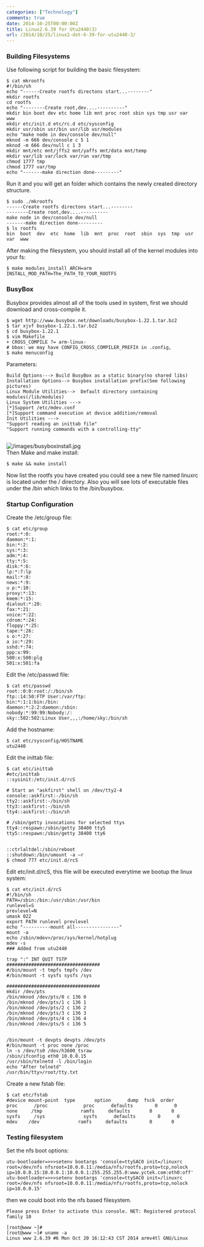 ```yaml
---
categories: ["Technology"]
comments: true
date: 2014-10-25T00:00:00Z
title: Linux2.6.39 for Utu2440(3)
url: /2014/10/25/linux2-dot-6-39-for-utu2440-3/
---
```


### Building Filesystems
Use following script for building the basic filesystem:    

```
$ cat mkrootfs 
#!/bin/sh
echo "------Create rootfs directons start...--------"
mkdir rootfs
cd rootfs
echo "--------Create root,dev....----------"
mkdir bin boot dev etc home lib mnt proc root sbin sys tmp usr var  www
mkdir etc/init.d etc/rc.d etc/sysconfig
mkdir usr/sbin usr/bin usr/lib usr/modules
echo "make node in dev/console dev/null"
mknod -m 666 dev/console c 5 1
mknod -m 666 dev/null c 1 3
mkdir mnt/etc mnt/jffs2 mnt/yaffs mnt/data mnt/temp
mkdir var/lib var/lock var/run var/tmp
chmod 1777 tmp
chmod 1777 var/tmp
echo "-------make direction done---------"

```
Run it and you will get an folder which contains the newly created directory structure.    

```
$ sudo ./mkrootfs 
------Create rootfs directons start...--------
--------Create root,dev....----------
make node in dev/console dev/null
-------make direction done---------
$ ls rootfs 
bin  boot  dev  etc  home  lib  mnt  proc  root  sbin  sys  tmp  usr  var  www

```
After making the filesystem, you should install all of the kernel modules into your fs:    

```
$ make modules_install ARCH=arm INSTALL_MOD_PATH=The_PATH_TO_YOUR_ROOTFS

```
### BusyBox
Busybox provides almost all of the tools used in system, first we should download and cross-compile it.    

```
$ wget http://www.busybox.net/downloads/busybox-1.22.1.tar.bz2
$ tar xjvf busybox-1.22.1.tar.bz2
$ cd busybox-1.22.1
$ vim Makefile
+ CROSS_COMPILE ?= arm-linux-
# bbox: we may have CONFIG_CROSS_COMPILER_PREFIX in .config,
$ make menuconfig

```
Parameters:     

```
Build Options---> Build BusyBox as a static binary(no shared libs)
Installation Options--> Busybox installation prefix(See following pictures)
Linux Module Utilities-->  Default directory containing modules(/lib/modules)
Linux System Utilities --->
[*]Support /etc/mdev.conf
[*]Support command execution at device addition/removal
Init Utilities --->
"Support reading an inittab file"
"Support running commands with a controlling-tty"


```
![/images/busyboxinstall.jpg](/images/busyboxinstall.jpg)    
Then Make and make install:    

```
$ make && make install

```
Now list the rootfs you have created you could see a new file named linuxrc is located under the / directory. Also you will see lots of executable files under the /bin which links to the /bin/busybox.     
### Startup Configuration
Create the /etc/group file:    

```
$ cat etc/group
root:*:0:
daemon:*:1:
bin:*:2:
sys:*:3:
adm:*:4:
tty:*:5:
disk:*:6:
lp:*:7:lp
mail:*:8:
news:*:9:
u p:*:10:
proxy:*:13:
kmem:*:15:
dialout:*:20:
fax:*:21:
voice:*:22:
cdrom:*:24:
floppy:*:25:
tape:*:26:
s o:*:27:
a io:*:29:
sshd:*:74:
ppp:x:99:
500:x:500:plg
501:x:501:fa

```
Edit the /etc/passwd file:    

```
$ cat etc/passwd
root::0:0:root:/:/bin/sh
ftp::14:50:FTP User:/var/ftp:
bin:*:1:1:bin:/bin:
daemon:*:2:2:daemon:/sbin:
nobody:*:99:99:Nobody:/:
sky::502:502:Linux User,,,:/home/sky:/bin/sh

```
Add the hostname:   

```
$ cat etc/sysconfig/HOSTNAME 
utu2440

```
Edit the inittab file:    

```
$ cat etc/inittab
#etc/inittab
::sysinit:/etc/init.d/rcS

# Start an "askfirst" shell on /dev/tty2-4
console::askfirst:-/bin/sh
tty2::askfirst:-/bin/sh
tty3::askfirst:-/bin/sh
tty4::askfirst:-/bin/sh

# /sbin/getty invocations for selected ttys
tty4::respawn:/sbin/getty 38400 tty5
tty5::respawn:/sbin/getty 38400 tty6


::ctrlaltdel:/sbin/reboot
::shutdown:/bin/umount -a –r
$ chmod 777 etc/init.d/rcS

```
Edit etc/init.d/rcS, this file will be executed everytime we bootup the linux system:    

```
$ cat etc/init.d/rcS
#!/bin/sh
PATH=/sbin:/bin:/usr/sbin:/usr/bin
runlevel=S 
prevlevel=N
umask 022 
export PATH runlevel prevlevel
echo "----------mount all----------------"
mount -a 
echo /sbin/mdev>/proc/sys/kernel/hotplug
mdev -s
### Added from utu2440

trap ":" INT QUIT TSTP
##################################
#/bin/mount -t tmpfs tmpfs /dev
#/bin/mount -t sysfs sysfs /sys

################################## 
mkdir /dev/pts
/bin/mknod /dev/pts/0 c 136 0
/bin/mknod /dev/pts/1 c 136 1
/bin/mknod /dev/pts/2 c 136 2
/bin/mknod /dev/pts/3 c 136 3
/bin/mknod /dev/pts/4 c 136 4
/bin/mknod /dev/pts/5 c 136 5


/bin/mount -t devpts devpts /dev/pts
#/bin/mount -t proc none /proc
ln -s /dev/ts0 /dev/h3600_tsraw
/sbin/ifconfig eth0 10.0.0.15
/usr/sbin/telnetd -l /bin/login
echo "After telnetd"
/usr/bin/tty>/root/tty.txt

```
Create a new fstab file:    

```
$ cat etc/fstab 
#device mount-point  type       option      dump  fsck  order
proc      /proc             proc      defaults        0      0
none     /tmp              ramfs     defaults       0       0
sysfs     /sys              sysfs      defaults        0      0
mdev    /dev              ramfs     defaults        0       0

```
### Testing filesystem
Set the nfs boot options:    

```
utu-bootloader=>>>setenv bootargs 'console=ttySAC0 init=/linuxrc root=/dev/nfs nfsroot=10.0.0.11:/media/nfs/rootfs,proto=tcp,nolock ip=10.0.0.15:10.0.0.1:10.0.0.1:255.255.255.0:www.yctek.com:eth0:off'
utu-bootloader=>>>setenv bootargs 'console=ttySAC0 init=/linuxrc root=/dev/nfs nfsroot=10.0.0.11:/media/nfs/rootfs,proto=tcp,nolock ip=10.0.0.15'

```
then we could boot into the nfs based filesystem.    

```
Please press Enter to activate this console. NET: Registered protocol family 10

[root@www ~]# 
[root@www ~]# uname -a
Linux www 2.6.39 #6 Mon Oct 20 16:12:43 CST 2014 armv4tl GNU/Linux

```
